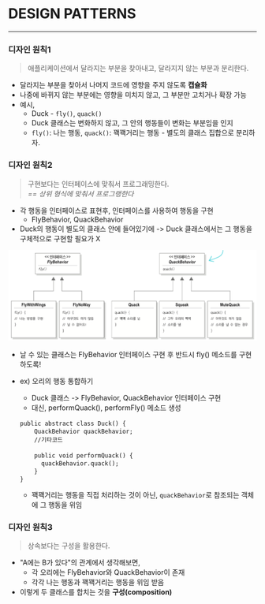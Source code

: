 # DESIGN PATTERNS
 ___
### 디자인 원칙1
> 애플리케이션에서 달라지는 부분을 찾아내고, 달라지지 않는 부분과 분리한다.
- 달라지는 부분을 찾아서 나머지 코드에 영향을 주지 않도록 **캡슐화**
- 나중에 바뀌지 않는 부분에는 영향을 미치지 않고, 그 부분만 고치거나 확장 가능
- 예시,
    * Duck - `fly()`, `quack()`
    * Duck 클래스는 변화하지 않고, 그 안의 행동들이 변화는 부분임을 인지
    * `fly()`: 나는 행동, `quack()`: 꽥꽥거리는 행동 - 별도의 클래스 집합으로 분리하자.

### 디자인 원칙2
> 구현보다는 인터페이스에 맞춰서 프로그래밍한다.<br>
*== 상위 형식에 맞춰서 프로그랭한다*
- 각 행동을 인터페이스로 표현후, 인터페이스를 사용하여 행동을 구현
    * FlyBehavior, QuackBehavior
- Duck의 행동이 별도의 클래스 안에 들어있기에 -> Duck 클래스에서는 그 행동을 구체적으로 구현할 필요가 X

![img.png](image1.png)
- 날 수 있는 클래스는 FlyBehavior 인터페이스 구현 후 반드시 fly() 메소드를 구현하도록!

- ex) 오리의 행동 통합하기
    * Duck 클래스 -> FlyBehavior, QuackBehavior 인터페이스 구현
    * 대신, performQuack(), performFly() 메소드 생성
  ```
  public abstract class Duck() {
      QuackBehavior quackBehavior;
      //기타코드
  
      public void performQuack() {
        quackBehavior.quack();
      }
  }
  ```
    * 꽥꽥거리는 행동을 직접 처리하는 것이 아닌, `quackBehavior`로 참조되는 객체에 그 행동을 위임

### 디자인 원칙3
> 상속보다는 구성을 활용한다.
- "A에는 B가 있다"의 관계에서 생각해보면,
    * 각 오리에는 FlyBehavior와 QuackBehavior이 존재
    * 각각 나는 행동과 꽥꽥거리는 행동을 위임 받음
- 이렇게 두 클래스를 합치는 것을 **구성(composition)**

